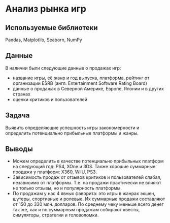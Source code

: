 # Анализ рынка игр


## Используемые библиотеки
Pandas, Matplotlib, Seaborn, NumPy


## Данные

В наличии были следующие данные о продажах игр:
- название игры, её жанр и год выпуска, платформа, рейтинг от организации ESRB (англ. Entertainment Software Rating Board)
- данные о продажах в Северной Америке, Европе, Японии и в других странах
- оценки критиков и пользователей 


## Задача

Выявить определяющие успешность игры закономерности и определить потенциально прибыльные платформы и жанры.


## Выводы
- Можем определить в качестве потенциально прибыльных платформ на следующий год: PS4, XOne и 3DS.
Также хорошие суммарные продажи у платформ: X360, WiiU, PS3.
- Зависимость продаж от отзывов критиков и пользователей слабая, независимо от платформы. Т.е. на продажи практически не влияют не только отзывы, но и популярность платформы.
- По продажам у нас 4 явных фаворита: это игры в жанрах экшен, шутеры, спортивные и ролевые. Их суммарные продажи составляют от 150 до 330 млн. долларов.
По среднему чеку меньше всего денег так же, как и по суммарным продажам собирают квесты, симуляторы, стратегии и головоломки.
